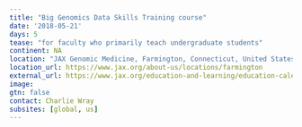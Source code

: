 ```yaml
---
title: "Big Genomics Data Skills Training course"
date: '2018-05-21'
days: 5
tease: "for faculty who primarily teach undergraduate students"
continent: NA
location: "JAX Genomic Medicine, Farmington, Connecticut, United States"
location_url: https://www.jax.org/about-us/locations/farmington
external_url: https://www.jax.org/education-and-learning/education-calendar/2018/may/big-genomic-data-skills-training-for-professors
image: 
gtn: false
contact: Charlie Wray
subsites: [global, us]
---
```


